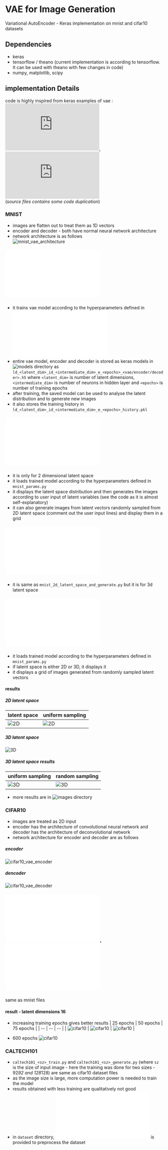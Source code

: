 # VAE for Image Generation
Variational AutoEncoder - Keras implementation on mnist and cifar10 datasets

## Dependencies
- keras
- tensorflow / theano (current implementation is according to tensorflow. It can be used with theano with few changes in code)
- numpy, matplotlib, scipy

## implementation Details
code is highly inspired from keras examples of vae : ![vae](https://github.com/keras-team/keras/blob/master/examples/variational_autoencoder.py),
![vae_deconv](https://github.com/keras-team/keras/blob/master/examples/variational_autoencoder_deconv.py)  
(_source files contains some code duplication_)

### MNIST

- images are flatten out to treat them as 1D vectors
- encoder and decoder - both have normal neural network architecture
- network architecture is as follows  
![mnist_vae_architecture](images/mnist_architecture.png)

##### ![src/mnist_train.py](src/mnist_train.py)
- it trains vae model according to the hyperparameters defined in ![src/mnist_params.py](src/mnist_params.py)
- entire vae model, encoder and decoder is stored as keras models in ![models](models/) directory as `ld_<latent_dim>_id_<intermediate_dim>_e_<epochs>_<vae/encoder/decoder>.h5` where `<latent_dim>` is number of latent dimensions, `<intermediate_dim>` is number of neurons in hidden layer and `<epochs>` is number of training epochs
- after training, the saved model can be used to analyse the latent distribution and to generate new images
- it also stores the training history in `ld_<latent_dim>_id_<intermediate_dim>_e_<epochs>_history.pkl`

##### ![src/mnist_2d_latent_space_and_generate.py](src/mnist_2d_latent_space_and_generate.py)
- it is only for 2 dimensional latent space
- it loads trained model according to the hyperparameters defined in `mnist_params.py`
- it displays the latent space distribution and then generates the images according to user input of latent variables (see the code as it is almost self-explanatory)
- it can also generate images from latent vectors randomly sampled from 2D latent space (comment out the user input lines) and display them in a grid

##### ![src/mnist_3d_latent_space_and_generate.py](src/mnist_3d_latent_space_and_generate.py)
- it is same as `mnist_2d_latent_space_and_generate.py` but it is for 3d latent space

##### ![src/mnist_general_latent_space_and_generate.py](src/mnist_general_latent_space_and_generate.py)
- it loads trained model according to the hyperparameters defined in `mnist_params.py`
- if latent space is either 2D or 3D, it displays it
- it displays a grid of images generated from randomly sampled latent vectors

#### results

##### 2D latent space
| latent space | uniform sampling |
| -- | -- |
| ![2D](images/mnist_ld_2_e_60_latent_space.png) | ![2D](images/ld_2_e_60_uniform.png) |
##### 3D latent space
![3D](images/mnist_ld_3.png)
##### 3D latent space results
| uniform sampling | random sampling |
| -- | -- |
| ![3D](images/ld_3_e_60_uniform.gif) | ![3D](images/ld_3_e_60_random2.png) |


- more results are in ![images](images/) directory


### CIFAR10

- images are treated as 2D input
- encoder has the architecture of convolutional neural network and decoder has the architecture of deconvolutional network
- network architecture for encoder and decoder are as follows  
##### encoder
![cifar10_vae_encoder](images/cifar10_encoder.png)
##### dencoder
![cifar10_vae_decoder](images/cifar10_decoder.png)

##### ![src/cifar10_train.py](src/cifar10_train.py) , ![src/cifar10_generate.py](src/cifar10_generate.py)
same as mnist files

#### result - latent dimensions 16
- increasing training epochs gives better results
| 25 epochs | 50 epochs | 75 epochs |
| -- | -- | -- |
| ![cifar10](images/cifar10_ld_16_e_25_random.png) | ![cifar10](images/cifar10_ld_16_e_50_random.png) | ![cifar10](images/cifar10_ld_16_e_75_random.png) |

- 600 epochs
![cifar10](images/cifar10_ld_16_e_600_random2.png)  

### CALTECH101

- `caltech101_<sz>_train.py` and `caltech101_<sz>_generate.py` (where `sz` is the size of input image - here the training was done for two sizes - 92*92 and 128*128) are same as cifar10 dataset files
- as the image size is large, more computation power is needed to train the model
- results obtained with less training are qualitatively not good
- in `dataset` directory, ![src/caltech101_preprocess.py](src/caltech101_preprocess.py) is provided to preprocess the dataset
